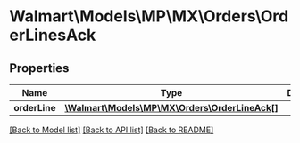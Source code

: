 # Walmart\Models\MP\MX\Orders\OrderLinesAck

## Properties

Name | Type | Description | Notes
------------ | ------------- | ------------- | -------------
**orderLine** | [**\Walmart\Models\MP\MX\Orders\OrderLineAck[]**](OrderLineAck.md) |  | [optional]


[[Back to Model list]](./) [[Back to API list]](../../../../../README.md#supported-apis) [[Back to README]](../../../../../README.md)
